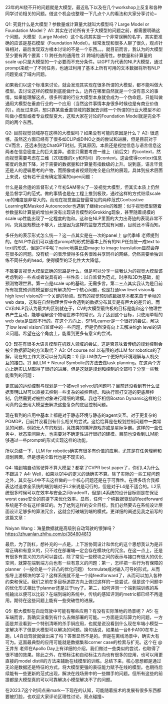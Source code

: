 <!--
 * @Author: Charmve yidazhang1@gmail.com
 * @Date: 2023-10-10 10:49:30
 * @LastEditors: Charmve yidazhang1@gmail.com
 * @LastEditTime: 2023-10-10 10:49:45
 * @FilePath: /OccNet-Course/Chapter06-课程展望与总结/关于大模型和自动驾驶的几个迷思.md
 * @Version: 1.0.1
 * @Blogs: charmve.blog.csdn.net
 * @GitHub: https://github.com/Charmve
 * @Description: 
 * 
 * Copyright (c) 2023 by Charmve, All Rights Reserved. 
 * Licensed under the MIT License.
-->

23年的AI绕不开的问题就是大模型，最近私下以及在几个workshop上反复和各种同学讨论相关的问题。借这个机会也整理一下几点个人的看法和大家分享讨论~

Q1: 究竟什么是大模型？参数量或计算量大就叫大模型吗？Large Model or Foundation Model？
A1: 其实在讨论所有关于大模型的问题之前，都需要明确这个问题。大模型（Large Model）这个名词其实是一个非常误解的名字，其实更准确的应该是基石模型（Foundation Model）。经常发现和很多人聊了很久，观点针锋相对，最后发现双方根本讨论的不是一个东西。。。就目前而言，我认为的大模型至少要有两个要素：1) 跨任务的通用性 2) 跨域的通用性。参数量和计算量的scale up只是大模型的一个必要而不充分条件。以GPT为代表的NLP大模型，通过prompt来统一了不同任务，也通过利用了基本上所有可用的文本数据将所有NLP问题变成了域内问题。

如果我们以这个标准来讨论，就会发现其实现在很多所谓的大模型，都不能叫做大模型。去讨论这样的模型到底能做什么，边界在哪里自然就是一个没有意义的事情。如果能理解这点，很多所谓的行业大模型本身就会成为一个伪命题，只能叫做通用大模型在垂直行业的一个应用（当然这件事情本身很多时候也是有商业价值的）。而反过来讲，想只靠某些垂直领域的数据去训练一个所谓的行业大模型不如叫做小模型或者专业模型变大，这和大家在讨论的Foundation Model就是完全不同的两个东西。

Q2: 目前视觉领域存在这样的大模型吗？如果没有可能的原因是什么？
A2: 很遗憾，虽然这方面已经有了很多如CLIP或DINO之类的尝试和进展，但是目前对于CV而言，还远未到达ChatGPT时刻。究其原因，本质还是视觉信息与语言信息这两者在信息密度上的巨大差异。语言只需要考虑一维上（前后文）的context，然而视觉需要考虑在三维（2D图像的x y和时间）的context。这会使得context信息密度的急剧下降，对于需要的数据量和计算量有指数级的上升。说到底，语言毕竟还是人的逻辑思考的产物，而图像或者视频则完全是自然的展现。具体到技术层面上来说，也有若干没有确定答案的open问题：

什么是最合适的监督形式？年初SAM带火了一波视觉大模型，但其实本质上仍然是监督学习的范式。做的事情也是在工程上推到极致，通过这样的方式继续scale up的难度是非常大的。而现在视觉自监督最常见的两种范式Contrastive Learning和Masked Autoencoder也遇到了继续scale的难题：似乎视觉模型随着参数量和计算量的增加并没有出现语言模型的Grokking现象，甚至随着规模的scale up性能出现了一定程度的饱和。这和在NLP里面的大力出奇迹的表现非常不同，究竟是规模还不够大，还是因为这样的监督方式就有问题，目前还不得而知。

多任务的表示形式怎么统一？这一点其实是在一次的panel上 @代季峰 老师提到的。在NLP中我们可以通过prompt的形式把基本上所有的NLP任务统一成text to text的形式，但是CV中呢？naive地类比成image to image translation显然会存在很多的问题。没有统一的表示使得多任务很难共享同样的网络，仍然需要单独训练不同任务的head，使得模型的泛化性大大降低。

不敢妄言视觉大模型正确的思路是什么，但是可以分享一些我认为的视觉大模型该考虑到的一些点或者说具有的一些性质：以自监督为范式，时序和3D为基础，能预测物理世界。第一点是scale up的基础，无需多言。第二三点其实我认为是目前所有视觉预训练模型都没有解决的一个核心问题，也是打通low level vision与high level vision的一个关键的桥梁。现有的视觉预训练数据基本都来自于单帧的web data，这和在自然物理世界中会遇到的数据分布其实是有巨大的差异的。而CV和NLP我认为最大的区别就在于，CV的大模型最终极的目标是能和这个物理世界产生互动，能够理解这个物理世界中的常识。为了达到这个目标，只使用单帧的web data是显然不行的。在这个方向上，SFMLearner是一个很好的尝试，解决了low level vision自监督中的一些问题，但是仍然没有向上去解决high level的语义问题。希望在这个角度上，能看到更多有意义的尝试。

Q3: 现在有很多大语言模型在机器人领域的尝试，这是否意味着传统的规划控制会被全数据驱动的方法取代？
A3: Of course no! 以有限的对LLM for robotics的了解，现在的工作大致可以分为两类：1) 用LLM作为一个更好的环境理解与人机交互的接口。2) 用LLM + Neural Symbolic的方法去做task planning。在这两个方向上确实LLM取得了很好的进展，但是这就是规划和控制的全部吗？分享一些我能看到的问题：

更底层的运动控制与规划是一个被well solved的问题吗？目前还没看到有什么证据表明LLM可以直接去控制一些复杂的被控目标。和执行器打交道的更底层控制，仍然需要对被控对象进行精细的建模。我也不相信Boston Dynamic这样的公司真的会去用大模型去解决这些复杂的底层控制问题。

现在看到的应用中基本上都是对于静态环境与静态的agent交互。对于更复杂的POMDP，目前并没看到有什么相关的尝试。这恰恰算是在规划控制问题中一类常见的问题，例如无人车的规划，竞技类的棋牌游戏亦或是星际争霸。这样的一些任务中，状态空间巨大，也需要对不确定性进行很好的建模。目前也没看到LLM能够通过一些prompt的形式实现这样的功能。

所以总结一下，LLM for robotics确实有很多有价值的应用，尤其是在任务理解和规划层面，但是想完全取代也是不现实的。

Q4: 端到端自动驾驶算不算大模型？都拿了CVPR best paper了，你们L4为什么不跟进？
A4: Well，如果以Q1中的定义的话确实不算。除了实际的一些工程问题之外，其实在L4中不去这样做的一个核心问题还是在于可靠性。在很多场合我都表达过追求全系统的端到端对于L2来说是可行的，但是对于L4是不适合的。L2系统很多时候可以在效率与安全之间tradeoff，但是L4系统的设计目标则是在保证worst case安全的前提下来优化效率。显然，任何一个纯数据驱动的feedforward系统是不会有这样保证的。为了达到这样的安全目标，我们必然要去在系统设计层面设计足够多的算法冗余，这就会打破端到端的模式。更详细的阐述见我之前写的这篇文章：

Naiyan Wang：海量数据就是高级别自动驾驶的银弹吗？
https://zhuanlan.zhihu.com/p/384804813

最后，为了防杠，想补充的一点是，上下游协同设计和优化的这个思想我认为是非常正确和有意义的，只不过在部署端一定会存在模块化的冗余。在这一点上，还是有很多有意义的方向可以尝试，除了常见一些模块之间的表示与接口有很大的优化空间，就算在端到端方向也有一些有意义的问题：第一，怎样把一些行为有保障的planner（一般会是一个非凸的优化问题） formulate成对输入可导的形式，从而指导上游模块的学习？这样系统就不是一个纯feedforward了，从而可以加入各种约束和保证。我们之前在多目标追踪方向上做过这样的一些尝试，但是这个问题中的优化形式相比于planner还是过于toy了。第二，如何评测一个端到端训练的系统输出以便可以比较？在端到端的系统中，传统的感知评测的metric都已经不再适用。期待在这些问题上能有一些突破性的进展。

Q5: 那大模型在自动驾驶中可能有哪些应用？有没有实际落地的场景呢？
A5: 在车端而言，我确实没看到有什么去做部署的可能。一方面是实际算力的问题，一方面是并没看到一个特别清晰的杀手锏应用，也就是说没看到什么现在车端小模型一定解决不了但是大模型可以解决的问题。换句话说，如果给一台8卡A100在车上跑，L4自动驾驶就做出来了吗？答案显然不是的。但是在离线场景中，确实大有可为。这面最典型的应用可能就是数据集和corner case的检索与扩充。这个在 @王井东 老师在Apollo Day上有详细的介绍，我们做过一些类似的尝试，也取得了很不错的效果。除此之外，在预标注和自动标注方向也有很多的应用，也可以用更直接的model distill的方法来辅助在线模型的训练。总结下来，核心思想都是通过无论是数据还是特征的方式，将大模型更强的表征能力赋予在线的模型。也期待后续能有一些更新的范式出现，解决在线场景中的一些棘手的问题。但所有这些的前提都是大模型真的可以可靠解决小模型解决不了的问题。

在2023.7这个时间点来mark一下现在的认知，可能随着技术的发展有很多东西都要被打脸，也欢迎大家评论区理性讨论，观点碰撞~
